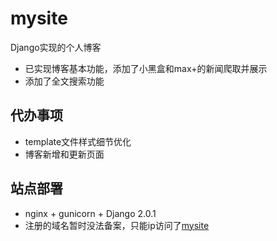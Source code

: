 # mysite
Django实现的个人博客

- 已实现博客基本功能，添加了小黑盒和max+的新闻爬取并展示
- 添加了全文搜索功能

## 代办事项
- template文件样式细节优化
- 博客新增和更新页面

## 站点部署
- nginx + gunicorn + Django 2.0.1
- 注册的域名暂时没法备案，只能ip访问了[mysite](http://111.230.22.80/)

